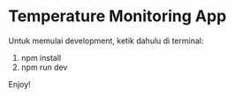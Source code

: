 # Temperature Monitoring App
Untuk memulai development, ketik dahulu di terminal:
1. npm install
2. npm run dev

Enjoy!
